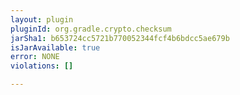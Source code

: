 ```yaml
---
layout: plugin
pluginId: org.gradle.crypto.checksum
jarSha1: b653724cc5721b770052344fcf4b6bdcc5ae679b
isJarAvailable: true
error: NONE
violations: []

---
```


